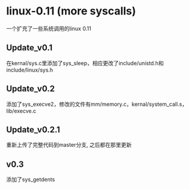 # linux-0.11 (more syscalls)
一个扩充了一些系统调用的linux 0.11

## Update_v0.1
在kernal/sys.c里添加了sys_sleep，相应更改了include/unistd.h和include/linux/sys.h

## Update_v0.2
添加了sys_execve2，修改的文件有mm/memory.c，kernal/system_call.s，lib/execve.c

## Update_v0.2.1
重新上传了完整代码到master分支, 之后都在那里更新

## v0.3
添加了sys_getdents
